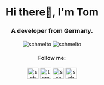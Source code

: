 <h1 align="center">Hi there👋, I'm Tom</h1>
<h3 align="center">A developer from Germany.</h3>

<p align="center">
  <img align="center" src="https://github-readme-stats.vercel.app/api?username=schmelto&show_icons=true&hide_border=true&count_private=true&theme=graywhite" alt="schmelto" />
  <img align="center" src="https://github-readme-stats.vercel.app/api/top-langs/?username=schmelto&hide_border=true&hide_title=true" alt="schmelto" /> 
</p>

<h4 align="center">Follow me:</h4>
<p align="center">
<a href="https://dev.to/schmelto"><img align="center" src="https://cdn.jsdelivr.net/npm/simple-icons@3.0.1/icons/dev-dot-to.svg" alt="schmelto" height="30" width="30" /></a>
<a href="https://linkedin.com/in/tomschmelzer"><img align="center" src="https://cdn.jsdelivr.net/npm/simple-icons@3.0.1/icons/linkedin.svg" alt="tomschmelzer" height="30" width="30" /></a>
<a href="https://instagram.com/schmelto"><img align="center" src="https://cdn.jsdelivr.net/npm/simple-icons@3.0.1/icons/instagram.svg" alt="schmelto" height="30" width="30" /></a>
  <a href="https://people.sap.com/schmelto"><img align="center" src="https://cdn.jsdelivr.net/npm/simple-icons@3.0.1/icons/sap.svg" alt="schmelto" height="30" width="30" /></a>
</p>
